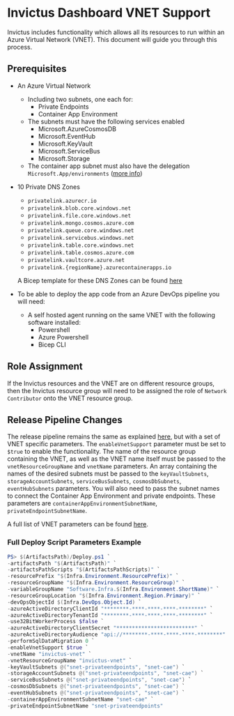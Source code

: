 # Invictus Dashboard VNET Support

Invictus includes functionality which allows all its resources to run within an Azure Virtual Network (VNET). This document will guide you through this process.

## Prerequisites

- An Azure Virtual Network
  - Including two subnets, one each for:
    - Private Endpoints
    - Container App Environment
  - The subnets must have the following services enabled
    - Microsoft.AzureCosmosDB
    - Microsoft.EventHub
    - Microsoft.KeyVault
    - Microsoft.ServiceBus
    - Microsoft.Storage
  - The container app subnet must also have the delegation `Microsoft.App/environments` ([more info](https://learn.microsoft.com/en-us/azure/virtual-network/manage-subnet-delegation))
        
- 10 Private DNS Zones
  - `privatelink.azurecr.io`
  - `privatelink.blob.core.windows.net`
  - `privatelink.file.core.windows.net`
  - `privatelink.mongo.cosmos.azure.com`
  - `privatelink.queue.core.windows.net`
  - `privatelink.servicebus.windows.net`
  - `privatelink.table.core.windows.net`
  - `privatelink.table.cosmos.azure.com`
  - `privatelink.vaultcore.azure.net`
  - `privatelink.{regionName}.azurecontainerapps.io`
    
  A Bicep template for these DNS Zones can be found [here](scripts/invictusVnetDNSZones.bicep)

- To be able to deploy the app code from an Azure DevOps pipeline you will need:
  - A self hosted agent running on the same VNET with the following software installed:
    - Powershell
    - Azure Powershell
    - Bicep CLI

## Role Assignment

If the Invictus resources and the VNET are on different resource groups, then the Invictus resource group will need to be assigned the role of `Network Contributor` onto the VNET resource group.

## Release Pipeline Changes

The release pipeline remains the same as explained [here](dashboard-releasepipeline.md), but with a set of VNET specific parameters. The `enableVnetSupport` parameter must be set to `$true` to enable the functionality. The name of the resource group containing the VNET, as well as the VNET name itself must be passed to the `vnetResourceGroupName` and `vnetName` parameters. An array containing the names of the desired subnets must be passed to the `keyVaultSubnets`, `storageAccountSubnets`, `serviceBusSubnets`, `cosmosDbSubnets`, `eventHubSubnets` parameters. You will also need to pass the subnet names to connect the Container App Environment and private endpoints. These parameters are `containerAppEnvironmentSubnetName`, `privateEndpointSubnetName`.

A full list of VNET parameters can be found [here](dashboard-releasepipeline.md).

### Full Deploy Script Parameters Example

```powershell
PS> $(ArtifactsPath)/Deploy.ps1 `
-artifactsPath "$(ArtifactsPath)" `
-artifactsPathScripts "$(ArtifactsPathScripts)" `
-resourcePrefix "$(Infra.Environment.ResourcePrefix)" `
-resourceGroupName "$(Infra.Environment.ResourceGroup)" `
-variableGroupName "Software.Infra.$(Infra.Environment.ShortName)" `
-resourceGroupLocation "$(Infra.Environment.Region.Primary)" `
-devOpsObjectId $(Infra.DevOps.Object.Id) `
-azureActiveDirectoryClientId "********-****-****-****-********" `
-azureActiveDirectoryTenantId "********-****-****-****-********" `
-use32BitWorkerProcess $false `
-azureActiveDirectoryClientSecret "*************************" `
-azureActiveDirectoryAudience "api://********-****-****-****-********" `
-performSqlDataMigration 0 `
-enableVnetSupport $true `
-vnetName "invictus-vnet" `
-vnetResourceGroupName "invictus-vnet" `
-keyVaultSubnets @("snet-privateendpoints", "snet-cae") `
-storageAccountSubnets @("snet-privateendpoints", "snet-cae") `
-serviceBusSubnets @("snet-privateendpoints", "snet-cae") `
-cosmosDbSubnets @("snet-privateendpoints", "snet-cae") `
-eventHubSubnets @("snet-privateendpoints", "snet-cae") `
-containerAppEnvironmentSubnetName "snet-cae" `
-privateEndpointSubnetName "snet-privateendpoints"
```
